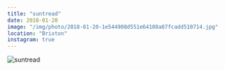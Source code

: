 ```yaml
---
title: "suntread"
date: 2018-01-20
image: "/img/photo/2018-01-20-1e544908d551e64108a87fcadd510714.jpg"
location: "Brixton"
instagram: true
---
```


![suntread](/img/photo/2018-01-20-1e544908d551e64108a87fcadd510714.jpg)
